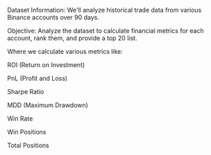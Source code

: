 Dataset Information: We'll analyze historical trade data from various Binance accounts over 90 days.

Objective: Analyze the dataset to calculate financial metrics for each account, rank them, and provide a top 20 list.

Where we calculate various metrics like:

ROI (Return on Investment)

PnL (Profit and Loss)

Sharpe Ratio

MDD (Maximum Drawdown)

Win Rate

Win Positions

Total Positions 
